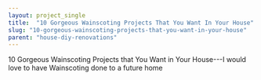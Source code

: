 ```yaml
---
layout: project_single
title:  "10 Gorgeous Wainscoting Projects That You Want In Your House"
slug: "10-gorgeous-wainscoting-projects-that-you-want-in-your-house"
parent: "house-diy-renovations"
---
```

10 Gorgeous Wainscoting Projects that You Want in Your House---I would love to have Wainscoting done to a future home
